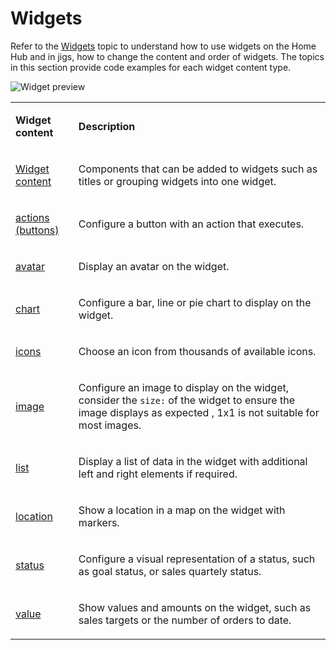 # Widgets

Refer to the [Widgets](https://docs.jigx.com/widgets) topic to understand how to use widgets on the Home Hub and in jigs, how to change the content and order of widgets. The topics in this section provide code examples for each widget content type.

![Widget preview](https://archbee-image-uploads.s3.amazonaws.com/x7vdIDH6-ScTprfmi2XXX/ak9Nu4RoWB0o-2TsxbgmZ_widgets.png "Widgets preview")

<table isTableHeaderOn="true" selectedColumns="" selectedRows="" selectedTable="false" columnWidths="163">
  <tr>
    <td selected="false" align="left">
      <p><strong>Widget content</strong></p>
    </td>
    <td selected="false" align="left">
      <p><strong>Description</strong></p>
    </td>
  </tr>
  <tr>
    <td selected="false" align="left">
      <p><a href="./Widgets/Content%20widget%20components.md">Widget content</a></p>
    </td>
    <td selected="false" align="left">
      <p>Components that can be added to widgets such as titles or grouping widgets into one widget.</p>
    </td>
  </tr>
  <tr>
    <td selected="false" align="left">
      <p><a href="./Widgets/actions%20_buttons_.md">actions (buttons)</a></p>
    </td>
    <td selected="false" align="left">
      <p>Configure a button with an action that executes.</p>
    </td>
  </tr>
  <tr>
    <td selected="false" align="left">
      <p><a href="./Widgets/avatar.md">avatar</a></p>
    </td>
    <td selected="false" align="left">
      <p>Display an avatar on the widget.</p>
    </td>
  </tr>
  <tr>
    <td selected="false" align="left">
      <p><a href="./Widgets/chart.md">chart</a></p>
    </td>
    <td selected="false" align="left">
      <p>Configure a bar, line or pie chart to display on the widget.</p>
    </td>
  </tr>
  <tr>
    <td selected="false" align="left">
      <p><a href="https://docs.jigx.com/jigx-icons">icons</a></p>
    </td>
    <td selected="false" align="left">
      <p>Choose an icon from thousands of available icons.</p>
    </td>
  </tr>
  <tr>
    <td selected="false" align="left">
      <p><a href="./Widgets/image.md">image</a></p>
    </td>
    <td selected="false" align="left">
      <p>Configure an image to display on the widget, consider the <code>size:</code> of the widget to ensure the image displays as expected , 1x1 is not suitable for most images.</p>
    </td>
  </tr>
  <tr>
    <td selected="false" align="left">
      <p><a href="./Widgets/list.md">list</a></p>
    </td>
    <td selected="false" align="left">
      <p>Display a list of data in the widget with additional left and right elements if required.</p>
    </td>
  </tr>
  <tr>
    <td selected="false" align="left">
      <p><a href="./Widgets/location.md">location</a></p>
    </td>
    <td selected="false" align="left">
      <p>Show a location in a map on the widget with markers.</p>
    </td>
  </tr>
  <tr>
    <td selected="false" align="left">
      <p><a href="./Widgets/status.md">status</a></p>
    </td>
    <td selected="false" align="left">
      <p>Configure a visual representation of a status, such as goal status, or sales quartely status.</p>
    </td>
  </tr>
  <tr>
    <td selected="false" align="left">
      <p><a href="./Widgets/value.md">value</a></p>
    </td>
    <td selected="false" align="left">
      <p>Show values and amounts on the widget, such as sales targets or the number of orders to date.</p>
    </td>
  </tr>
</table>

